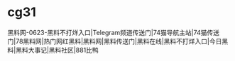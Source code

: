 # cg31
黑料网-0623-黑料不打烊入口|Telegram频道传送门|74猫导航主站|74猫传送门|78黑料网|热门网红黑料|黑料网|黑料传送门|黑料在线|黑料不打烊入口|今日黑料|黑料大事记|黑料社区|881比鸭
